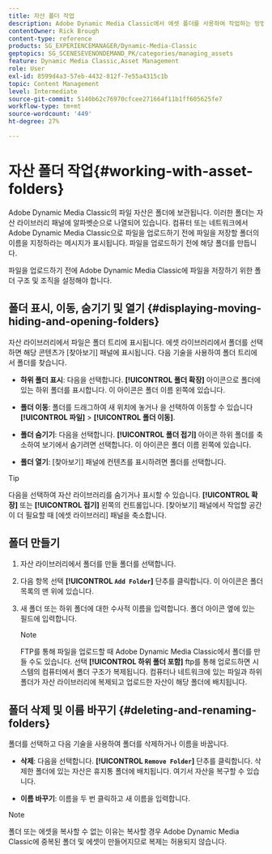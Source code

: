 ```yaml
---
title: 자산 폴더 작업
description: Adobe Dynamic Media Classic에서 에셋 폴더를 사용하여 작업하는 방법을 알아봅니다.
contentOwner: Rick Brough
content-type: reference
products: SG_EXPERIENCEMANAGER/Dynamic-Media-Classic
geptopics: SG_SCENESEVENONDEMAND_PK/categories/managing_assets
feature: Dynamic Media Classic,Asset Management
role: User
exl-id: 8599d4a3-57eb-4432-812f-7e55a4315c1b
topic: Content Management
level: Intermediate
source-git-commit: 5140b62c76970cfcee271664f11b1ff605625fe7
workflow-type: tm+mt
source-wordcount: '449'
ht-degree: 27%

---
```


# 자산 폴더 작업{#working-with-asset-folders}

Adobe Dynamic Media Classic의 파일 자산은 폴더에 보관됩니다. 이러한 폴더는 자산 라이브러리 패널에 알파벳순으로 나열되어 있습니다. 컴퓨터 또는 네트워크에서 Adobe Dynamic Media Classic으로 파일을 업로드하기 전에 파일을 저장할 폴더의 이름을 지정하라는 메시지가 표시됩니다. 파일을 업로드하기 전에 해당 폴더를 만듭니다.

파일을 업로드하기 전에 Adobe Dynamic Media Classic에 파일을 저장하기 위한 폴더 구조 및 조직을 설정해야 합니다.

## 폴더 표시, 이동, 숨기기 및 열기 {#displaying-moving-hiding-and-opening-folders}

자산 라이브러리에서 파일은 폴더 트리에 표시됩니다. 에셋 라이브러리에서 폴더를 선택하면 해당 콘텐츠가 [찾아보기] 패널에 표시됩니다. 다음 기술을 사용하여 폴더 트리에서 폴더를 찾습니다.

* **하위 폴더 표시**: 다음을 선택합니다. **[!UICONTROL 폴더 확장]** 아이콘으로 폴더에 있는 하위 폴더를 표시합니다. 이 아이콘은 폴더 이름 왼쪽에 있습니다.

* **폴더 이동**: 폴더를 드래그하여 새 위치에 놓거나 을 선택하여 이동할 수 있습니다 **[!UICONTROL 파일]** > **[!UICONTROL 폴더 이동]**.

* **폴더 숨기기**: 다음을 선택합니다. **[!UICONTROL 폴더 접기]** 아이콘 하위 폴더를 축소하여 보기에서 숨기려면 선택합니다. 이 아이콘은 폴더 이름 왼쪽에 있습니다.

* **폴더 열기**: [찾아보기] 패널에 컨텐츠를 표시하려면 폴더를 선택합니다.

>[!TIP]
>
>다음을 선택하여 자산 라이브러리를 숨기거나 표시할 수 있습니다. **[!UICONTROL 확장]** 또는 **[!UICONTROL 접기]** 왼쪽의 컨트롤입니다. [찾아보기] 패널에서 작업할 공간이 더 필요할 때 [에셋 라이브러리] 패널을 축소합니다.

## 폴더 만들기

1. 자산 라이브러리에서 폴더를 만들 폴더를 선택합니다.
1. 다음 항목 선택 **[!UICONTROL `Add Folder`]** 단추를 클릭합니다. 이 아이콘은 폴더 목록의 맨 위에 있습니다.
1. 새 폴더 또는 하위 폴더에 대한 수사적 이름을 입력합니다. 폴더 아이콘 옆에 있는 필드에 입력합니다.

   >[!NOTE]
   >
   >FTP를 통해 파일을 업로드할 때 Adobe Dynamic Media Classic에서 폴더를 만들 수도 있습니다. 선택 **[!UICONTROL 하위 폴더 포함]** ftp를 통해 업로드하면 시스템의 컴퓨터에서 폴더 구조가 복제됩니다. 컴퓨터나 네트워크에 있는 파일과 하위 폴더가 자산 라이브러리에 복제되고 업로드한 자산이 해당 폴더에 배치됩니다.

## 폴더 삭제 및 이름 바꾸기 {#deleting-and-renaming-folders}

폴더를 선택하고 다음 기술을 사용하여 폴더를 삭제하거나 이름을 바꿉니다.

* **삭제**: 다음을 선택합니다. **[!UICONTROL `Remove Folder`]** 단추를 클릭합니다. 삭제한 폴더에 있는 자산은 휴지통 폴더에 배치됩니다. 여기서 자산을 복구할 수 있습니다.

* **이름 바꾸기**: 이름을 두 번 클릭하고 새 이름을 입력합니다.

>[!NOTE]
>
>폴더 또는 에셋을 복사할 수 없는 이유는 복사할 경우 Adobe Dynamic Media Classic에 중복된 폴더 및 에셋이 만들어지므로 복제는 허용되지 않습니다.
